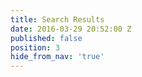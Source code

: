 ```yaml
---
title: Search Results
date: 2016-03-29 20:52:00 Z
published: false
position: 3
hide_from_nav: 'true'
---
```


